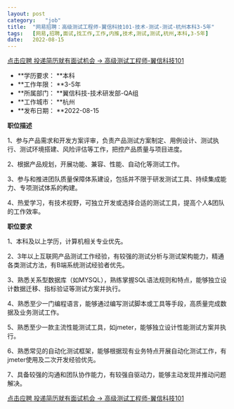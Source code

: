 ```yaml
---
layout:	post
category:	"job"
title:	"网易招聘：高级测试工程师-翼信科技101-技术-测试-测试-杭州本科3-5年"
tags:	[网易,招聘,面试,找工作,工作,内推,技术,测试,测试,杭州,本科,3-5年]
date:	2022-08-15
---
```


[点击应聘 投递简历就有面试机会 ->  高级测试工程师-翼信科技101](http://mobile.bole.netease.com/bole/boleDetail?id=42332&employeeId=346f03c3cda5f04c&key=all)



- **学历要求： **本科
- **工作年限： **3-5年
- **所属部门： **翼信科技-技术研发部-QA组
- **工作城市： **杭州
- **发布日期： **2022-08-15



**职位描述**

1、参与产品需求和开发方案评审，负责产品测试方案制定、用例设计、测试执行、测试环境搭建、风险评估等工作，把控产品质量与项目进度。

2、根据产品规划，开展功能、兼容、性能、自动化等测试工作。 

3、参与和推进团队质量保障体系建设，包括并不限于研发测试工具、持续集成能力、专项测试体系的构建。

4、热爱学习，有技术视野，可独立开发或选择合适的测试工具，提高个人&amp;团队的工作效率。



**职位要求**

1、本科及以上学历，计算机相关专业优先。

2、3年以上互联网产品测试工作经验，有较强的测试分析与测试架构能力，精通各类测试方法，有B端系统测试经验者优先。

3、熟悉关系型数据库（如MYSQL），熟练掌握SQL语法规则和特点，能够独立设计数据迁移、指标验证等测试方案并执行。 

4、熟悉至少一门编程语言，能够通过编写测试脚本或工具等手段，高质量完成数据及业务测试工作。 

5、熟悉至少一款主流性能测试工具，如jmeter，能够独立设计性能测试方案并执行。 

6、熟悉常见的自动化测试框架，能够根据现有业务特点开展自动化测试工作，有jmeter使用及二次开发经验优先。 

7、具备较强的沟通和团队协作能力，有较强自驱动力，能够主动发现并推动问题解决。



[点击应聘 投递简历就有面试机会 ->  高级测试工程师-翼信科技101](http://mobile.bole.netease.com/bole/boleDetail?id=42332&employeeId=346f03c3cda5f04c&key=all)
